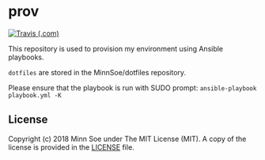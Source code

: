 # prov

[![Travis (.com)](https://img.shields.io/travis/com/MinnSoe/prov.svg?style=flat-square)](https://travis-ci.com/MinnSoe/prov)

This repository is used to provision my environment using Ansible playbooks.

`dotfiles` are stored in the MinnSoe/dotfiles repository. 

Please ensure that the playbook is run with SUDO prompt:
`ansible-playbook playbook.yml -K`

## License

Copyright (c) 2018 Minn Soe under The MIT License (MIT).
A copy of the license is provided in the [LICENSE](./LICENSE) file.
